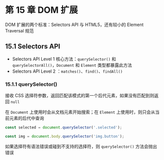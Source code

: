 # 第 15 章 DOM 扩展

DOM 扩展的两个标准：Selectors API 与 HTML5，还有较小的 Element Traversal 规范

## 15.1 Selectors API

- Selectors API Level 1 核心方法：`querySelector()` 和 `querySelectorAll()`，`Document` 和 `Element` 类型都暴露此方法
- Selectors API Level 2 ：`matches()`、`find()`、`findAll()`

### 15.1.1 querySelector()

接收 CSS 选择符参数，返回匹配该模式的第一个后代元素，如果没有匹配到则返回 `null`

在 `Document` 上使用时会从文档元素开始搜索；在 `Element` 上使用时，则只会从当前元素的后代中查询

```js
const selected = document.querySelector('.selected');

const img = document.body.querySelector('img.button');
```

如果选择符有语法错误或碰到不支持的选择符，则 `querySelector()` 方法会抛出错误